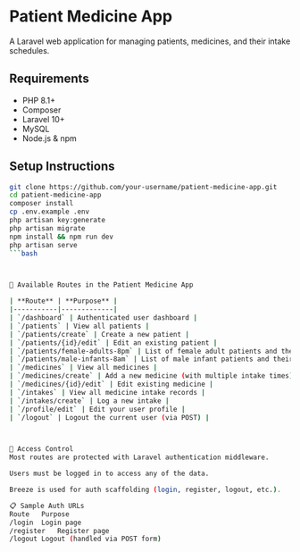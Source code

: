 # Patient Medicine App

A Laravel web application for managing patients, medicines, and their intake schedules.

## Requirements

- PHP 8.1+
- Composer
- Laravel 10+
- MySQL
- Node.js & npm

## Setup Instructions

```bash
git clone https://github.com/your-username/patient-medicine-app.git
cd patient-medicine-app
composer install
cp .env.example .env
php artisan key:generate
php artisan migrate
npm install && npm run dev
php artisan serve
```bash



🔗 Available Routes in the Patient Medicine App

| **Route** | **Purpose** |
|-----------|-------------|
| `/dashboard` | Authenticated user dashboard |
| `/patients` | View all patients |
| `/patients/create` | Create a new patient |
| `/patients/{id}/edit` | Edit an existing patient |
| `/patients/female-adults-8pm` | List of female adult patients and their medications for intake at **8 PM** |
| `/patients/male-infants-8am` | List of male infant patients and their medications for intake at **8 AM** |
| `/medicines` | View all medicines |
| `/medicines/create` | Add a new medicine (with multiple intake times) |
| `/medicines/{id}/edit` | Edit existing medicine |
| `/intakes` | View all medicine intake records |
| `/intakes/create` | Log a new intake |
| `/profile/edit` | Edit your user profile |
| `/logout` | Logout the current user (via POST) |



🔐 Access Control
Most routes are protected with Laravel authentication middleware.

Users must be logged in to access any of the data.

Breeze is used for auth scaffolding (login, register, logout, etc.).

📋 Sample Auth URLs
Route	Purpose
/login	Login page
/register	Register page
/logout	Logout (handled via POST form)